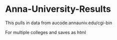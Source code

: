 # Anna-University-Results
This pulls in data from aucode.annauniv.edu/cgi-bin

For multiple colleges  and saves as html
